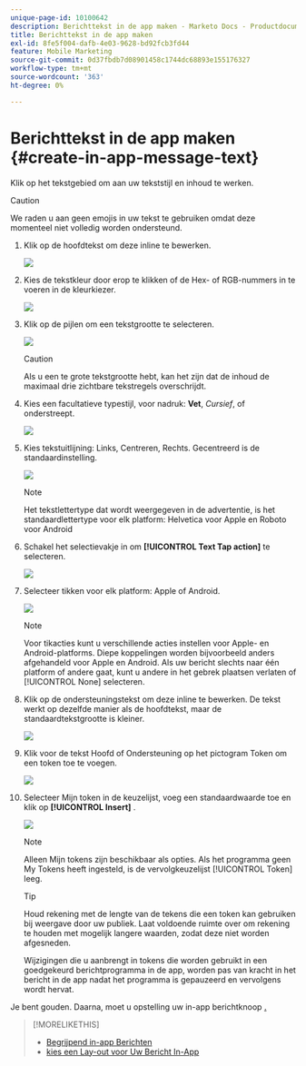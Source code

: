```yaml
---
unique-page-id: 10100642
description: Berichttekst in de app maken - Marketo Docs - Productdocumentatie
title: Berichttekst in de app maken
exl-id: 8fe5f004-dafb-4e03-9628-bd92fcb3fd44
feature: Mobile Marketing
source-git-commit: 0d37fbdb7d08901458c1744dc68893e155176327
workflow-type: tm+mt
source-wordcount: '363'
ht-degree: 0%

---
```


# Berichttekst in de app maken {#create-in-app-message-text}

Klik op het tekstgebied om aan uw tekststijl en inhoud te werken.

>[!CAUTION]
>
>We raden u aan geen emojis in uw tekst te gebruiken omdat deze momenteel niet volledig worden ondersteund.

1. Klik op de hoofdtekst om deze inline te bewerken.

   ![](assets/image2016-5-6-9-3a56-3a56.png)

1. Kies de tekstkleur door erop te klikken of de Hex- of RGB-nummers in te voeren in de kleurkiezer.

   ![](assets/image2016-5-6-9-3a59-3a1.png)

1. Klik op de pijlen om een tekstgrootte te selecteren.

   ![](assets/image2016-5-6-10-3a6-3a51.png)

   >[!CAUTION]
   >
   >Als u een te grote tekstgrootte hebt, kan het zijn dat de inhoud de maximaal drie zichtbare tekstregels overschrijdt.

1. Kies een facultatieve typestijl, voor nadruk: **Vet**, _Cursief_, of onderstreept.

   ![](assets/image2016-5-6-10-3a15-3a32.png)

1. Kies tekstuitlijning: Links, Centreren, Rechts. Gecentreerd is de standaardinstelling.

   ![](assets/image2016-5-6-10-3a18-3a45.png)

   >[!NOTE]
   >
   >Het tekstlettertype dat wordt weergegeven in de advertentie, is het standaardlettertype voor elk platform: Helvetica voor Apple en Roboto voor Android

1. Schakel het selectievakje in om **[!UICONTROL Text Tap action]** te selecteren.

   ![](assets/image2016-5-6-10-3a20-3a41.png)

1. Selecteer tikken voor elk platform: Apple of Android.

   ![](assets/image2016-5-6-10-3a22-3a12.png)

   >[!NOTE]
   >
   >Voor tikacties kunt u verschillende acties instellen voor Apple- en Android-platforms. Diepe koppelingen worden bijvoorbeeld anders afgehandeld voor Apple en Android. Als uw bericht slechts naar één platform of andere gaat, kunt u andere in het gebrek plaatsen verlaten of [!UICONTROL None] selecteren.

1. Klik op de ondersteuningstekst om deze inline te bewerken. De tekst werkt op dezelfde manier als de hoofdtekst, maar de standaardtekstgrootte is kleiner.

   ![](assets/image2016-5-6-10-3a26-3a27.png)

1. Klik voor de tekst Hoofd of Ondersteuning op het pictogram Token om een token toe te voegen.

   ![](assets/image2016-5-6-10-3a29-3a2.png)

1. Selecteer Mijn token in de keuzelijst, voeg een standaardwaarde toe en klik op **[!UICONTROL Insert]** .

   ![](assets/mytoken.png)

   >[!NOTE]
   >
   >Alleen Mijn tokens zijn beschikbaar als opties. Als het programma geen My Tokens heeft ingesteld, is de vervolgkeuzelijst [!UICONTROL Token] leeg.

   >[!TIP]
   >
   >Houd rekening met de lengte van de tekens die een token kan gebruiken bij weergave door uw publiek. Laat voldoende ruimte over om rekening te houden met mogelijk langere waarden, zodat deze niet worden afgesneden.

   Wijzigingen die u aanbrengt in tokens die worden gebruikt in een goedgekeurd berichtprogramma in de app, worden pas van kracht in het bericht in de app nadat het programma is gepauzeerd en vervolgens wordt hervat.

Je bent gouden. Daarna, moet u opstelling uw in-app berichtknoop [.](/help/marketo/product-docs/mobile-marketing/in-app-messages/creating-in-app-messages/set-up-the-in-app-message-button.md)

>[!MORELIKETHIS]
>
>* [ Begrijpend in-app Berichten ](/help/marketo/product-docs/mobile-marketing/in-app-messages/understanding-in-app-messages.md)
>* [ kies een Lay-out voor Uw Bericht In-App ](/help/marketo/product-docs/mobile-marketing/in-app-messages/creating-in-app-messages/choose-a-layout-for-your-in-app-message.md)
